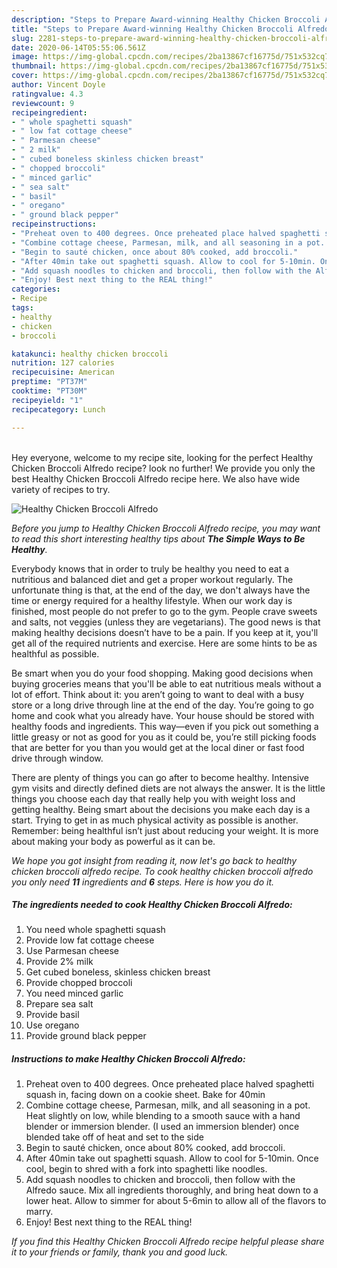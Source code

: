 ```yaml
---
description: "Steps to Prepare Award-winning Healthy Chicken Broccoli Alfredo"
title: "Steps to Prepare Award-winning Healthy Chicken Broccoli Alfredo"
slug: 2281-steps-to-prepare-award-winning-healthy-chicken-broccoli-alfredo
date: 2020-06-14T05:55:06.561Z
image: https://img-global.cpcdn.com/recipes/2ba13867cf16775d/751x532cq70/healthy-chicken-broccoli-alfredo-recipe-main-photo.jpg
thumbnail: https://img-global.cpcdn.com/recipes/2ba13867cf16775d/751x532cq70/healthy-chicken-broccoli-alfredo-recipe-main-photo.jpg
cover: https://img-global.cpcdn.com/recipes/2ba13867cf16775d/751x532cq70/healthy-chicken-broccoli-alfredo-recipe-main-photo.jpg
author: Vincent Doyle
ratingvalue: 4.3
reviewcount: 9
recipeingredient:
- " whole spaghetti squash"
- " low fat cottage cheese"
- " Parmesan cheese"
- " 2 milk"
- " cubed boneless skinless chicken breast"
- " chopped broccoli"
- " minced garlic"
- " sea salt"
- " basil"
- " oregano"
- " ground black pepper"
recipeinstructions:
- "Preheat oven to 400 degrees. Once preheated place halved spaghetti squash in, facing down on a cookie sheet. Bake for 40min"
- "Combine cottage cheese, Parmesan, milk, and all seasoning in a pot. Heat slightly on low, while blending to a smooth sauce with a hand blender or immersion blender. (I used an immersion blender) once blended take off of heat and set to the side"
- "Begin to sauté chicken, once about 80% cooked, add broccoli."
- "After 40min take out spaghetti squash. Allow to cool for 5-10min. Once cool, begin to shred with a fork into spaghetti like noodles."
- "Add squash noodles to chicken and broccoli, then follow with the Alfredo sauce. Mix all ingredients thoroughly, and bring heat down to a lower heat. Allow to simmer for about 5-6min to allow all of the flavors to marry."
- "Enjoy! Best next thing to the REAL thing!"
categories:
- Recipe
tags:
- healthy
- chicken
- broccoli

katakunci: healthy chicken broccoli 
nutrition: 127 calories
recipecuisine: American
preptime: "PT37M"
cooktime: "PT30M"
recipeyield: "1"
recipecategory: Lunch

---
```

<br>
Hey everyone, welcome to my recipe site, looking for the perfect Healthy Chicken Broccoli Alfredo recipe? look no further! We provide you only the best Healthy Chicken Broccoli Alfredo recipe here. We also have wide variety of recipes to try.
<br>


![Healthy Chicken Broccoli Alfredo](https://img-global.cpcdn.com/recipes/2ba13867cf16775d/751x532cq70/healthy-chicken-broccoli-alfredo-recipe-main-photo.jpg)

<i>Before you jump to Healthy Chicken Broccoli Alfredo recipe, you may want to read this short interesting healthy tips about <strong>The Simple Ways to Be Healthy</strong>.</i>

Everybody knows that in order to truly be healthy you need to eat a nutritious and balanced diet and get a proper workout regularly. The unfortunate thing is that, at the end of the day, we don't always have the time or energy required for a healthy lifestyle. When our work day is finished, most people do not prefer to go to the gym. People crave sweets and salts, not veggies (unless they are vegetarians). The good news is that making healthy decisions doesn’t have to be a pain. If you keep at it, you'll get all of the required nutrients and exercise. Here are some hints to be as healthful as possible.

Be smart when you do your food shopping. Making good decisions when buying groceries means that you'll be able to eat nutritious meals without a lot of effort. Think about it: you aren’t going to want to deal with a busy store or a long drive through line at the end of the day. You’re going to go home and cook what you already have. Your house should be stored with healthy foods and ingredients. This way—even if you pick out something a little greasy or not as good for you as it could be, you’re still picking foods that are better for you than you would get at the local diner or fast food drive through window.

There are plenty of things you can go after to become healthy. Intensive gym visits and directly defined diets are not always the answer. It is the little things you choose each day that really help you with weight loss and getting healthy. Being smart about the decisions you make each day is a start. Trying to get in as much physical activity as possible is another. Remember: being healthful isn’t just about reducing your weight. It is more about making your body as powerful as it can be. 


<i>We hope you got insight from reading it, now let's go back to healthy chicken broccoli alfredo recipe. To cook healthy chicken broccoli alfredo you only need <strong>11</strong> ingredients and <strong>6</strong> steps. Here is how you do it.
</i>

##### The ingredients needed to cook Healthy Chicken Broccoli Alfredo:

1. You need  whole spaghetti squash
1. Provide  low fat cottage cheese
1. Use  Parmesan cheese
1. Provide  2% milk
1. Get  cubed boneless, skinless chicken breast
1. Provide  chopped broccoli
1. You need  minced garlic
1. Prepare  sea salt
1. Provide  basil
1. Use  oregano
1. Provide  ground black pepper


##### Instructions to make Healthy Chicken Broccoli Alfredo:

1. Preheat oven to 400 degrees. Once preheated place halved spaghetti squash in, facing down on a cookie sheet. Bake for 40min
1. Combine cottage cheese, Parmesan, milk, and all seasoning in a pot. Heat slightly on low, while blending to a smooth sauce with a hand blender or immersion blender. (I used an immersion blender) once blended take off of heat and set to the side
1. Begin to sauté chicken, once about 80% cooked, add broccoli.
1. After 40min take out spaghetti squash. Allow to cool for 5-10min. Once cool, begin to shred with a fork into spaghetti like noodles.
1. Add squash noodles to chicken and broccoli, then follow with the Alfredo sauce. Mix all ingredients thoroughly, and bring heat down to a lower heat. Allow to simmer for about 5-6min to allow all of the flavors to marry.
1. Enjoy! Best next thing to the REAL thing!


<i>If you find this Healthy Chicken Broccoli Alfredo recipe helpful please share it to your friends or family, thank you and good luck.</i>
